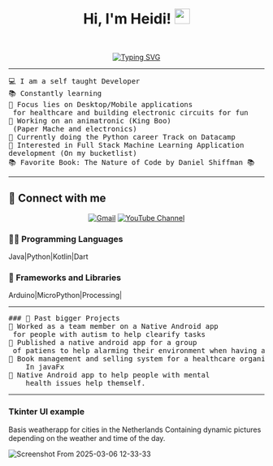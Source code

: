 <h1 align="center">
Hi, I'm Heidi!
	<a href="https://github.com/merlijne77" target="_self">
		<img src="https://media.giphy.com/media/hvRJCLFzcasrR4ia7z/giphy.gif" width="30">
	</a>
</h1>
<br/>
<p align="center">
	<a href="https://github.com/Merlijne77">
		<a href="https://git.io/typing-svg"><img src="https://readme-typing-svg.herokuapp.com?font=Fira+Code&pause=1000&width=435&lines=Enthusiastic+hobby+dev;Volunteer;Always+learning+new+stuff" alt="Typing SVG" /></a>
	</a>
</p>

<hr>

<pre>
💻 I am a self taught Developer 
📚 Constantly learning
📝 Focus lies on Desktop/Mobile applications
 for healthcare and building electronic circuits for fun
🔭 Working on an animatronic (King Boo)
 (Paper Mache and electronics)
🌱 Currently doing the Python career Track on Datacamp
🚩 Interested in Full Stack Machine Learning Application 
development (On my bucketlist)
📚 Favorite Book: The Nature of Code by Daniel Shiffman 📚 
</pre>
<hr>

## 🤝 Connect with me
<p align="center">
	<a href="mailto:coding.aspie@gmail.com"><img  alt="Gmail"/></a>
	<a href="https://www.youtube.com/@zielsurfen"><img alt="YouTube Channel"/></a>
</p>


### 👨‍💻 Programming Languages

Java|Python|Kotlin|Dart

### 🧰 Frameworks and Libraries

Arduino|MicroPython|Processing|


  </td>
  </tr>
</table>
<hr>

<pre>
### 🧰 Past bigger Projects
🚩 Worked as a team member on a Native Android app
 for people with autism to help clearify tasks
🚩 Published a native android app for a group
 of patiens to help alarming their environment when having a attack
🚩 Book management and selling system for a healthcare organisation. 
	In javaFx
🚩 Native Android app to help people with mental 
	health issues help themself.
</pre>
<hr>


### Tkinter UI example

Basis weatherapp for cities in the Netherlands 
Containing dynamic pictures depending on the weather and time of the day.



![Screenshot From 2025-03-06 12-33-33](https://github.com/user-attachments/assets/ff14a376-8796-4a9b-8655-1c2e87035dfd)


